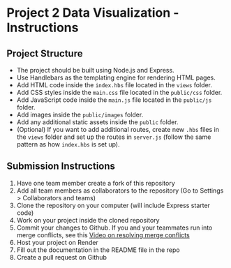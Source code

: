 # Project 2 Data Visualization - Instructions

## Project Structure
- The project should be built using Node.js and Express.
- Use Handlebars as the templating engine for rendering HTML pages.
- Add HTML code inside the `index.hbs` file located in the `views` folder.
- Add CSS styles inside the `main.css` file located in the `public/css` folder.
- Add JavaScript code inside the `main.js` file located in the `public/js` folder.
- Add images inside the `public/images` folder.
- Add any additional static assets inside the `public` folder.
- (Optional) If you want to add additional routes, create new `.hbs` files in the `views` folder and set up the routes in `server.js` (follow the same pattern as how `index.hbs` is set up).

## Submission Instructions
1. Have one team member create a fork of this repository
2. Add all team members as collaborators to the repository (Go to Settings > Collaborators and teams)
3. Clone the repository on your computer (will include Express starter code)
4. Work on your project inside the cloned repository
5. Commit your changes to Github. If you and your teammates run into merge conflicts, see this [Video on resolving merge conflicts](https://www.youtube.com/watch?v=MIVW0sijSjY)
6. Host your project on Render
7. Fill out the documentation in the README file in the repo
8. Create a pull request on Github

